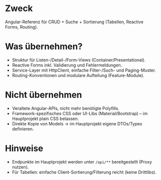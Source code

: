 # Zweck
Angular-Referenz für CRUD + Suche + Sortierung (Tabellen, Reactive Forms, Routing).

# Was übernehmen?
- Struktur für Listen-/Detail-/Form-Views (Container/Presentational).
- Reactive Forms inkl. Validierung und Fehlermeldungen.
- Service-Layer mit HttpClient, einfache Filter-/Such- und Paging-Muster.
- Routing-Konventionen und modulare Aufteilung (Feature-Module).

# Nicht übernehmen
- Veraltete Angular-APIs, nicht mehr benötigte Polyfills.
- Framework-spezifisches CSS oder UI-Libs (Material/Bootstrap) – im Hauptprojekt plain CSS belassen.
- Direkte Kopie von Models → im Hauptprojekt eigene DTOs/Types definieren.

# Hinweise
- Endpunkte im Hauptprojekt werden unter `/api/**` bereitgestellt (Proxy nutzen).
- Für Tabellen: einfache Client-Sortierung/Filterung reicht (keine Drittlibs).
